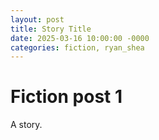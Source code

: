 ```yaml
---
layout: post
title: Story Title
date: 2025-03-16 10:00:00 -0000
categories: fiction, ryan_shea
---
```


# Fiction post 1

A story.
